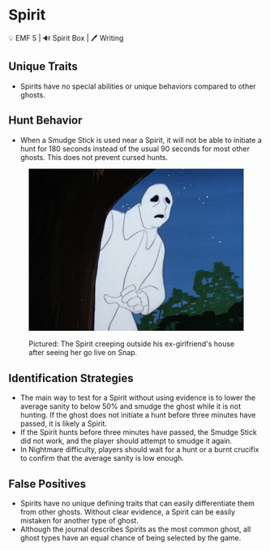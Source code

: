 # Spirit

💡 EMF 5 | 🔊 Spirit Box | 🖊️ Writing

## Unique Traits

* Spirits have no special abilities or unique behaviors compared to other ghosts.

## Hunt Behavior

* When a Smudge Stick is used near a Spirit, it will not be able to initiate a hunt for 180 seconds instead of the usual 90 seconds for most other ghosts. This does not prevent cursed hunts.

<figure><img src="../.gitbook/assets/spirit.png" alt=""><figcaption><p>Pictured: The Spirit creeping outside his ex-girlfriend's house after seeing her go live on Snap. </p></figcaption></figure>

## Identification Strategies

* The main way to test for a Spirit without using evidence is to lower the average sanity to below 50% and smudge the ghost while it is not hunting. If the ghost does not initiate a hunt before three minutes have passed, it is likely a Spirit.
* If the Spirit hunts before three minutes have passed, the Smudge Stick did not work, and the player should attempt to smudge it again.
* In Nightmare difficulty, players should wait for a hunt or a burnt crucifix to confirm that the average sanity is low enough.

## False Positives

* Spirits have no unique defining traits that can easily differentiate them from other ghosts. Without clear evidence, a Spirit can be easily mistaken for another type of ghost.
* Although the journal describes Spirits as the most common ghost, all ghost types have an equal chance of being selected by the game.
